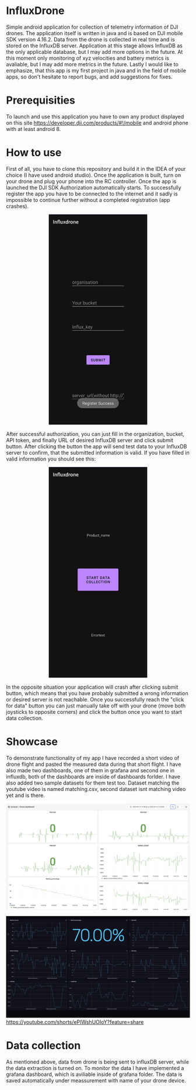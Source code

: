 # InfluxDrone
Simple android application for collection of telemetry information of DJI drones. The application itself is written in java and is based on DJI mobile SDK version 4.16.2. Data from the drone is collected in real time and is stored on the InfluxDB server. Application at this stage allows InfluxDB as the only applicable database, but I may add more options in the future. At this moment only monitoring of xyz velocities and battery metrics is avaliable, but I may add more metrics in the future. Lastly I would like to emphasize, that this app is my first project in java and in the field of mobile apps, so don't hesitate to report bugs, and add suggestions for fixes.
# Prerequisities
To launch and use this application you have to own any product displayed on this site https://developer.dji.com/products/#!/mobile and android phone with at least android 8.
# How to use
First of all, you have to clone this repository and build it in the IDEA of your choice (I have used android studio). Once the application is built, turn on your drone and plug your phone into the RC controller. Once the app is launched the DJI SDK Authorization automatically starts. To successfully register the app you have to be connected to the internet and it sadly is impossible to continue further without a completed registration (app crashes). 
<p align="center">
<img src="https://github.com/LLetal/InfluxDrone/blob/main/images/Mainactivity.jpg" alt="Registration completed" width="270"/>
</p>
After successful authorization, you can just fill in the organization, bucket, API token, and finally URL of desired InfluxDB server and click submit button. After clicking the button the app will send test data to your InfluxDB server to confirm, that the submitted information is valid. If you have filled in valid information you should see this:
<p align="center">
<img src="https://github.com/LLetal/InfluxDrone/blob/main/images/secondactivity.jpg" alt="drawing" width="270"/>
</p>
In the opposite situation your application will crash after clicking submit button, which means that you have probably submitted a wrong information or desired server is not reachable. Once you successfully reach the "click for data" button you can just manually take off with your drone (move both joysticks to opposite corners) and click the button once you want to start data collection.


# Showcase
To demonstrate functionality of my app I have recorded a short video of drone flight and pasted the measured data during that short flight. I have also made two dashboards, one of them in grafana and second one in influxdb, both of the dashboards are inside of dashboards forlder. I have also added two sample datasets for them test too. Dataset matching the youtube video is named matching.csv, second dataset isnt matching video yet and is there.

![Dashboard grafana](https://github.com/LLetal/InfluxDrone/blob/main/images/dashboard.jpg)

![Dashboard Influxdb](https://github.com/LLetal/InfluxDrone/blob/visualization/images/Influx_dashboard.png)
https://youtube.com/shorts/ePIWshUOIoY?feature=share
# Data collection
As mentioned above, data from drone is being sent to influxDB server, while the data extraction is turned on. To monitor the data I have implemented a grafana dashboard, which is aviliable inside of grafana folder. The data is saved automatically under meassurement with name of your drone device.
